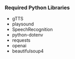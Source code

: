 ### Required Python Libraries

<ul>
    <li>gTTS</li>
    <li>playsound</li>
    <li>SpeechRecognition</li>
    <li>python-dotenv</li>
    <li>requests</li>
    <li>openai</li>
    <li>beautifulsoup4</li>
</ul>
